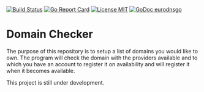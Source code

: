[![Build Status](https://travis-ci.com/jaztec/domain-checker.svg?branch=master)](https://travis-ci.com/jaztec/domain-checker)
[![Go Report Card](https://goreportcard.com/badge/github.com/jaztec/domain-checker)](https://goreportcard.com/report/github.com/jaztec/domain-checker)
[![License MIT](https://img.shields.io/badge/License-MIT-brightgreen.svg)](https://github.com/jaztec/domain-checker/blob/master/LICENSE)
[![GoDoc eurodnsgo](https://godoc.org/github.com/jaztec/domain-checker?status.svg)](https://godoc.org/github.com/jaztec/domain-checker)

# Domain Checker

The purpose of this repository is to setup a list of domains you would like to
own. The program will check the domain with the providers available and to which
you have an account to register it on availability and will register it when it 
becomes available.

This project is still under development. 